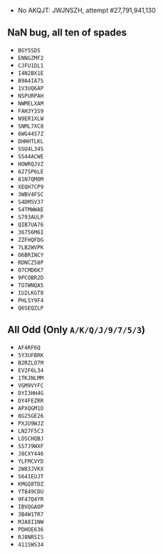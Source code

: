 - No AKQJT: JWJNSZH, attempt #27,791,941,130

## NaN bug, all ten of spades

- `BGY5SDS`
- `ENNGZMF2`
- `CJFU1DL1`
- `I4N2BX1E`
- `B9A4IA7S`
- `1V3UQ6AP`
- `NSPURPAH`
- `NWMELXAM`
- `FAH3Y3S9`
- `N9ER1XLW`
- `SNML7XC8`
- `6WG44S7Z`
- `DHHHTLKL`
- `SSU4L34S`
- `SS44ACWE`
- `HOWRQJVZ`
- `627SP6LE`
- `81N7QMOM`
- `XEQH7CP9`
- `3WBV4FSC`
- `S4DM5V37`
- `S4TMWWAE`
- `S793AULP`
- `QIB7UA76`
- `36756M6I`
- `ZZFHQFDG`
- `7LB2WVPK`
- `O6BRINCY`
- `RDNCZ58P`
- `O7CMD6K7`
- `9PCOBR2D`
- `TO7WNQA5`
- `IU2LKGT8`
- `PHLSY9F4`
- `Q6SEQZLP`

## All Odd (Only `A/K/Q/J/9/7/5/3`)

- `AF4RF6Q`
- `5Y3UFBRK`
- `B2RZLO7M`
- `EV2F6L34`
- `1TKJNLMM`
- `VGM9VYFC`
- `DYI3HH4G`
- `DY4FEZRR`
- `APXQGM1D`
- `8G25GE26`
- `PXJU9WJZ`
- `LN27F5C3`
- `LOSCHQBJ`
- `SS7J9WXF`
- `J8CXY446`
- `YLFMCVYD`
- `2W83JVKX`
- `S641EUJT`
- `KMGQ8TDZ`
- `YT849CDU`
- `9F47Q4YR`
- `IBVQGAOP`
- `3B4W1TR7`
- `MJA8I1NW`
- `PDHOE636`
- `RJ8NRSIS`
- `411SWS34`
